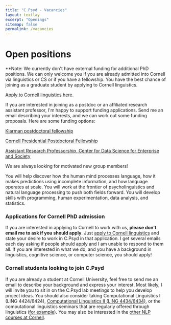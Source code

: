 ```yaml
---
title: "C.Psyd - Vacancies"
layout: textlay
excerpt: "Openings"
sitemap: false
permalink: /vacancies
---
```


# Open positions

**Note: We currently don't have external funding for additional PhD positions. We can only welcome you if you are already admitted into Cornell via linguistics or CS or if you have a fellowship. You have the best chance of joining as a graduate student by applying to Cornell linguistics.  

[Apply to Cornell linguistics here](https://linguistics.cornell.edu/graduate#admissions:).  

If you are interested in joining as a postdoc or an affiliated research assistant professor, I'm happy to support funding applications. Send me an email describing your interests, and we can work out some funding proposals. Here are some funding options:  

[Klarman postdoctoral fellowship](https://as.cornell.edu/research/klarman-fellowships)  

[Cornell Presidential Postdoctoral Fellowship](https://research.cornell.edu/content/fellowship-essentials)  

[Assistant Research Professorship, Center for Data Science for Enterprise and Society](https://datasciencecenter.cornell.edu/professorship-program/)  


We are always looking for motivated new group members!  

You will help discover how the human mind processes language, how it makes predictions using incomplete information, and how language operates at scale. You will work at the frontier of psycholinguistics and natural language processing to push both fields forward. You will develop skills with programming, human experimentation, data analysis, and statistics.  

### Applications for Cornell PhD admission
If you are interested in applying to Cornell to work with us, **please don't email me to ask if you should apply**. Just [apply to Cornell linguistics](https://linguistics.cornell.edu/graduate#admissions:) and state your desire to work in C.Psyd in that application. I get several emails each day asking if people should apply and I am unable to respond to them all. If you are interested in what we do, and you have a background in linguistics, cognitive science, or computer science, you should apply!

### Cornell students looking to join C.Psyd
If you are already a student at Cornell University, feel free to send me an email to describe your background and express your interest. Most likely, I will invite you to sit in on the C.Psyd lab meetings to help you develop project ideas. You should also consider taking Computational Linguistics I (LING 4424/6424), [Computational Linguistics II (LING 4434/6434)](https://vansky.github.io/2020-cl2.html), or the computational linguistics seminars that are regularly offered through linguistics ([for example](https://vansky.github.io/2021-compsem.html)). You may also be interested in the [other NLP courses at Cornell](https://nlp.cornell.edu/courses/).